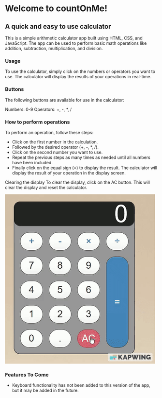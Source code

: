 # Welcome to countOnMe!
## A quick and easy to use calculator 
This is a simple arithmetic calculator app built using HTML, CSS, and JavaScript. The app can be used to perform basic math operations like addition, subtraction, multiplication, and division.

### Usage
To use the calculator, simply click on the numbers or operators you want to use. The calculator will display the results of your operations in real-time.

### Buttons
The following buttons are available for use in the calculator:

Numbers: 0-9
Operators: +, -, *, /

### How to perform operations
To perform an operation, follow these steps:

* Click on the first number in the calculation.
* Followed by the desired operator (+, -, *, /).
* Click on the second number you want to use.
* Repeat the previous steps as many times as needed until all numbers have been included.
* Finally click on the equal sign (=) to display the result.
The calculator will display the result of your operation in the display screen.

Clearing the display
To clear the display, click on the AC button. This will clear the display and reset the calculator.

![Demo usage of app.](calc-usage.gif)

### Features To Come
* Keyboard functionality has not been added to this version of the app, but it may be added in the future.
